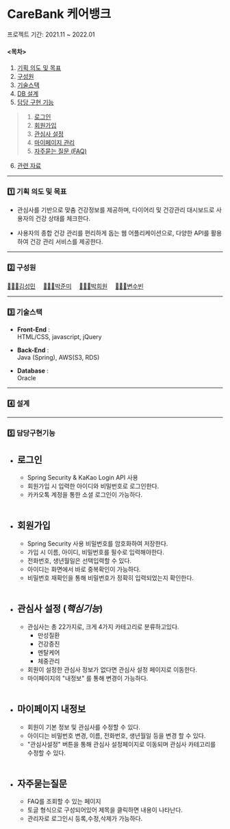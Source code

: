 # CareBank 케어뱅크
프로젝트 기간: 2021.11 ~ 2022.01

#### <목차>
1. [기획 의도 및 목표](#1️⃣-기획-의도-및-목표)
2. [구성원](#2️⃣-구성원)
3. [기술스택](#3️⃣-기술스택)
4. [DB 설계](4️⃣-설계)
5. [담당 구현 기능](5️⃣-담당구현기능)
            
> 1) [로그인](#로그인)
> 2) [회원가입]()
> 3) [관심사 설정]()
> 4) [마이페이지 관리]()
> 5) [자주묻는 질문 (FAQ)]() 
6. [관련 자료]()
___
### 1️⃣ 기획 의도 및 목표

* 관심사를 기반으로 맞춤 건강정보를 제공하며, 다이어리 및 건강관리 대시보드로 
사용자의 건강 상태를 체크한다.

* 사용자의 종합 건강 관리를 편리하게 돕는 웹 어플리케이션으로, 다양한 API를 활용하여 건강 관리 서비스를 제공한다.
___
### 2️⃣ 구성원
[🧑🏻‍💻김성민](https://github.com/kimsungmin96)　
[👩🏻‍💻박준미](https://github.com/junmipark)　
[👩🏻‍💻박희원](https://github.com/hwpphwpp)　
[👩🏻‍💻변수빈](https://github.com/sbyun1)　
____
### 3️⃣ 기술스택
* **Front-End** :  
HTML/CSS, javascript, jQuery

* **Back-End** :  
Java (Spring), AWS(S3, RDS)

* **Database** :  
Oracle
___
### 4️⃣ 설계 
___
### 5️⃣ 담당구현기능    
* ## 로그인
    * Spring Security & KaKao Login API 사용
    * 회원가입 시 입력한 아이디와 비밀번호로 로그인한다.
    * 카카오톡 계정을 통한 소셜 로그인이 가능하다.</br></br>  

* ## 회원가입 
    * Spring Security 사용 비밀번호를 암호화하여 저장한다.
    * 가입 시 이름, 아이디, 비밀번호를 필수로 입력해야한다.
    * 전화번호, 생년월일은 선택입력할 수 있다. 
    * 아이디는 화면에서 바로 중복확인이 가능하다.
    * 비밀번호 재확인을 통해 비밀번호가 정확히 입력되었는지 확인한다. </br></br>  

* ## 관심사 설정 (*핵심기능*)
    * 관심사는 총 22가지로, 크게 4가지 카테고리로 분류하고있다. 
        * 만성질환
        * 건강증진
        * 멘탈케어
        * 체중관리
    * 회원이 설정한 관심사 정보가 없다면 관심사 설정 페이지로 이동한다.
    * 마이페이지의 "내정보" 를 통해 변경이 가능하다. </br></br>  

* ## 마이페이지 내정보
    * 회원이 기본 정보 및 관심사를 수정할 수 있다.
    * 아이디는 비밀번호 변경, 이름, 전화번호, 생년월일 등을 변경 할 수 있다.
    * "관심사설정" 버튼을 통해 관심사 설정페이지로 이동되며 관심사 카테고리를 수정할 수 있다.</br></br>  
    
* ## 자주묻는질문
    * FAQ를 조회할 수 있는 페이지
    * 토글 형식으로 구성되어있어 제목을 클릭하면 내용이 나타난다.
    * 관리자로 로그인시 등록,수정,삭제가 가능하다.</br></br> 



